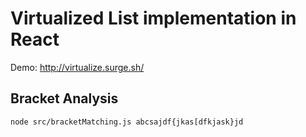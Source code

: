 # Virtualized List implementation in React

Demo: http://virtualize.surge.sh/


## Bracket Analysis 

``` node src/bracketMatching.js abcsajdf{jkas[dfkjask}jd ```